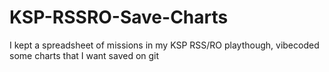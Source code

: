 # KSP-RSSRO-Save-Charts
I kept a spreadsheet of missions in my KSP RSS/RO playthough, vibecoded some charts that I want saved on git
